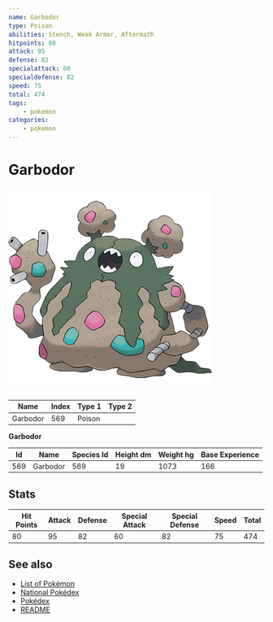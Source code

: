 ```yaml
---
name: Garbodor
type: Poison
abilities: Stench, Weak Armor, Aftermath
hitpoints: 80
attack: 95
defense: 82
specialattack: 60
specialdefense: 82
speed: 75
total: 474
tags:
    - pokemon
categories:
    - pokemon
---
```


# Garbodor


![Garbodor](images/569.png)

| **Name** | **Index** | **Type 1** | **Type 2** |
|----|----|----|----|
| Garbodor | 569 | Poison  |  |

**Garbodor** 




| **Id** | **Name** | **Species Id** | **Height dm** | **Weight hg** | **Base Experience** |
|--------|----------|----------------|------------|------------|---------------------|
| 569 | Garbodor | 569 | 19 | 1073 | 166 |



## Stats

| **Hit Points** | **Attack** | **Defense** | **Special Attack** | **Special Defense** | **Speed** | **Total** |
|----------------|------------|-------------|--------------------|---------------------|-----------|-----------|
| 80 | 95 | 82 | 60 | 82 | 75 | 474 |

## See also

- [List of Pokémon](../pokemon.md)
- [National Pokédex](../national_pokedex.md)
- [Pokédex](../pokedex.md)
- [README](../README.md)
